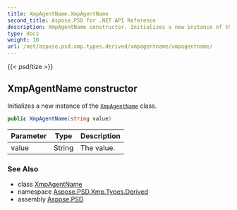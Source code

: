 ```yaml
---
title: XmpAgentName.XmpAgentName
second_title: Aspose.PSD for .NET API Reference
description: XmpAgentName constructor. Initializes a new instance of the XmpAgentName class
type: docs
weight: 10
url: /net/aspose.psd.xmp.types.derived/xmpagentname/xmpagentname/
---
```

{{< psd/tize >}}
## XmpAgentName constructor

Initializes a new instance of the [`XmpAgentName`](../) class.

```csharp
public XmpAgentName(string value)
```

| Parameter | Type | Description |
| --- | --- | --- |
| value | String | The value. |

### See Also

* class [XmpAgentName](../)
* namespace [Aspose.PSD.Xmp.Types.Derived](../../xmpagentname/)
* assembly [Aspose.PSD](../../../)


